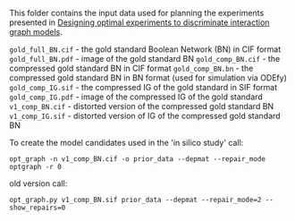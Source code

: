 This folder contains the input data used for planning the experiments presented in
[Designing optimal experiments to discriminate interaction graph models](https://doi.org/10.1109/TCBB.2018.2812184).

`gold_full_BN.cif`  - the gold standard Boolean Network (BN) in CIF format
`gold_full_BN.pdf`  - image of the gold standard BN
`gold_comp_BN.cif`  - the compressed gold standard BN in CIF format
`gold_comp_BN.bn`   - the compressed gold standard BN in BN format (used for simulation via ODEfy)
`gold_comp_IG.sif`  - the compressed IG of the gold standard in SIF format
`gold_comp_IG.pdf`  - image of the compressed IG of the gold standard
`v1_comp_BN.cif`    - distorted version of the compressed gold standard BN
`v1_comp_IG.sif`    - distorted version of IG of the compressed gold standard BN


To create the model candidates used in the 'in silico study' call:

    opt_graph -n v1_comp_BN.cif -o prior_data --depmat --repair_mode optgraph -r 0

old version call:

    opt_graph.py v1_comp_BN.sif prior_data --depmat --repair_mode=2 --show_repairs=0